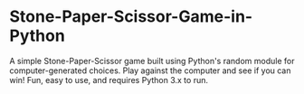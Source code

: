 # Stone-Paper-Scissor-Game-in-Python
A simple Stone-Paper-Scissor game built using Python's random module for computer-generated choices. Play against the computer and see if you can win! Fun, easy to use, and requires Python 3.x to run.

